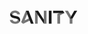<svg xmlns="http://www.w3.org/2000/svg" fill="none" viewBox="0 0 109 22" width="109px" height="22px">
  <path fill="currentColor" fill-opacity=".6" d="M100.663 13.602v7.829h-4.345v-7.829"/>
  <path fill="currentColor" d="M96.318 13.602 103.671.801h4.615l-7.623 12.801h-4.345Z"/>
  <path fill="currentColor" fill-opacity=".6" d="M96.318 13.602 88.761.801h4.754l5.12 8.773-2.317 4.028ZM80.966 8.008V21.43h-4.41V10.299l4.41-2.291Z"/>
  <path fill="currentColor" fill-opacity=".6" d="m76.555 10.288 11.183-5.724-1.89-3.196-9.293 4.543v4.377Z"/>
  <path fill="currentColor" d="M69.816 4.564V.801h15.696l2.226 3.763H69.816ZM67.288.8H62.91v20.635h4.378V.8Z"/>
  <path fill="currentColor" fill-opacity=".6" d="M45.062 6.945v14.486h-4.206V.801l4.206 6.144Z"/>
  <path fill="currentColor" d="m45.712.8 9.264 14.096v6.535L40.856.801h4.856Z"/>
  <path fill="currentColor" fill-opacity=".6" d="M54.976.8h4.206v20.631h-4.206V.801Zm-33.04 20.969 10.308-5.39-1.27-3.293-6.787 3.165-2.25 5.518Z"/>
  <path fill="currentColor" fill-opacity=".6" d="M28.31 6.144 21.937 21.77l-3.278-2.823L26.253.801l2.057 5.343Z"/>
  <path fill="currentColor" d="M26.253.8h4.344l8.037 20.631h-4.448L26.253.801ZM2.35 3.182c0 2.873 1.804 4.582 5.419 5.483l3.83.873c3.42.772 5.503 2.69 5.503 5.814a5.869 5.869 0 0 1-1.275 3.763c0-3.117-1.641-4.801-5.599-5.814l-3.76-.84c-3.011-.675-5.336-2.252-5.336-5.645A5.84 5.84 0 0 1 2.35 3.182Z"/>
  <path fill="currentColor" fill-opacity=".6" d="M13.473 14.586c1.634 1.027 2.35 2.464 2.35 4.525-1.352 1.702-3.728 2.657-6.52 2.657-4.7 0-7.988-2.273-8.719-6.223h4.513c.581 1.813 2.12 2.654 4.173 2.654 2.507 0 4.174-1.315 4.207-3.62M4.695 7.44a4.76 4.76 0 0 1-1.77-1.811 4.654 4.654 0 0 1-.576-2.447C3.654 1.494 5.923.462 8.69.462c4.788 0 7.558 2.486 8.241 5.984H12.59c-.48-1.38-1.678-2.453-3.863-2.453-2.335 0-3.929 1.336-4.02 3.447"/>
</svg>
